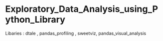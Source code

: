 # Exploratory_Data_Analysis_using_Python_Library
Libaries : dtale , pandas_profiling , sweetviz, pandas_visual_analysis
